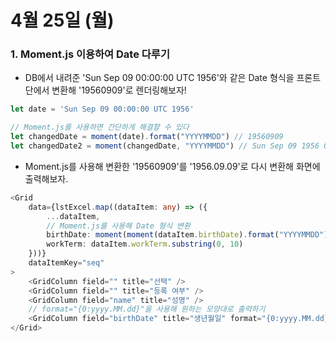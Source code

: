# 4월 25일 (월)
### 1. Moment.js 이용하여 Date 다루기
- DB에서 내려준 'Sun Sep 09 00:00:00 UTC 1956'와 같은 Date 형식을 프론트단에서 변환해 '19560909'로 렌더링해보자!
```ts
let date = 'Sun Sep 09 00:00:00 UTC 1956'

// Moment.js를 사용하면 간단하게 해결할 수 있다
let changedDate = moment(date).format("YYYYMMDD") // 19560909
let changedDate2 = moment(changedDate, "YYYYMMDD") // Sun Sep 09 1956 00:00:00 GMT+0930 (한국 표준시)
```

- Moment.js를 사용해 변환한 '19560909'를 '1956.09.09'로 다시 변환해 화면에 출력해보자.
```ts
<Grid
    data={lstExcel.map((dataItem: any) => ({
        ...dataItem,
        // Moment.js를 사용해 Date 형식 변환
        birthDate: moment(moment(dataItem.birthDate).format("YYYYMMDD"), "YYYYMMDD").toDate(),
        workTerm: dataItem.workTerm.substring(0, 10)
    }))}
    dataItemKey="seq"
>
    <GridColumn field="" title="선택" />
    <GridColumn field="" title="등록 여부" />
    <GridColumn field="name" title="성명" />
    // format="{0:yyyy.MM.dd}"을 사용해 원하는 모양대로 출력하기
    <GridColumn field="birthDate" title="생년월일" format="{0:yyyy.MM.dd}" />
</Grid>
```
